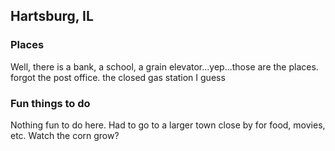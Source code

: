 ## Hartsburg, IL

### Places
Well, there is a bank, a school, a grain elevator...yep...those are the places.
forgot the post office.
the closed gas station I guess

### Fun things to do
Nothing fun to do here.  Had to go to a larger town close by for food, movies, etc.
Watch the corn grow?
